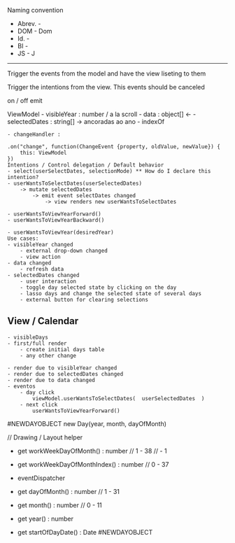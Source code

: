 Naming convention
- Abrev. -
- DOM    - Dom
- Id.    -
- BI     -
- JS     - J

------------------------------------------------------------------------------------------------------

Trigger the events from the model and have the view liseting to them

Trigger the intentions from the view. This events should be canceled

on / off emit


ViewModel
    - visibleYear : number  / a la scroll
    - data : object[]  <-
    - selectedDates : string[]  -> ancoradas ao ano
        - indexOf

    - changeHandler :

    .on("change", function(ChangeEvent {property, oldValue, newValue}) {
        this: ViewModel
    })
    Intentions / Control delegation / Default behavior
    - select(userSelectDates, selectionMode) ** How do I declare this intention?
    - userWantsToSelectDates(userSelectedDates)
        -> mutate selectedDates
            -> emit event selectDates changed
                -> view renders new userWantsToSelectDates

    - userWantsToViewYearForward()
    - userWantsToViewYearBackward()

    - userWantsToViewYear(desiredYear)
    Use cases:
    - visibleYear changed
        - external drop-down changed
        - view action
    - data changed
        - refresh data
    - selectedDates changed
        - user interaction
        - toggle day selected state by clicking on the day
        - lasso days and change the selected state of several days
        - external button for clearing selections
View / Calendar
-----------------
    - visibleDays
    - first/full render
        - create initial days table
        - any other change

    - render due to visibleYear changed
    - render due to selectedDates changed
    - render due to data changed
    - eventos
        - day click
            viewModel.userWantsToSelectDates(  userSelectedDates  )
        - next click
            userWantsToViewYearForward()



#NEWDAYOBJECT
new Day(year, month, dayOfMonth)

// Drawing / Layout helper
- get workWeekDayOfMonth() : number // 1 - 38 // - 1
- get workWeekDayOfMonthIndex() : number // 0 - 37
- eventDispatcher

- get dayOfMonth() : number // 1 - 31
- get month() : number // 0 - 11
- get year() : number

- get startOfDayDate() : Date
#NEWDAYOBJECT

